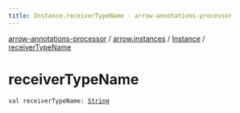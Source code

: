 ```yaml
---
title: Instance.receiverTypeName - arrow-annotations-processor
---
```


[arrow-annotations-processor](../../index.html) / [arrow.instances](../index.html) / [Instance](index.html) / [receiverTypeName](./receiver-type-name.html)

# receiverTypeName

`val receiverTypeName: `[`String`](https://kotlinlang.org/api/latest/jvm/stdlib/kotlin/-string/index.html)